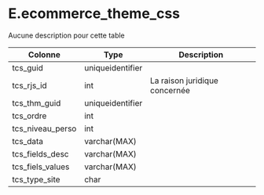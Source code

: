 # E.ecommerce_theme_css

Aucune description pour cette table

Colonne|Type|Description
---|---|---
tcs_guid|uniqueidentifier|
tcs_rjs_id|int|La raison juridique concernée 
tcs_thm_guid|uniqueidentifier|
tcs_ordre|int|
tcs_niveau_perso|int|
tcs_data|varchar(MAX)|
tcs_fields_desc|varchar(MAX)|
tcs_fiels_values|varchar(MAX)|
tcs_type_site|char|
